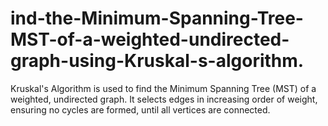 # ind-the-Minimum-Spanning-Tree-MST-of-a-weighted-undirected-graph-using-Kruskal-s-algorithm.
Kruskal's Algorithm is used to find the Minimum Spanning Tree (MST) of a weighted, undirected graph. It selects edges in increasing order of weight, ensuring no cycles are formed, until all vertices are connected.
